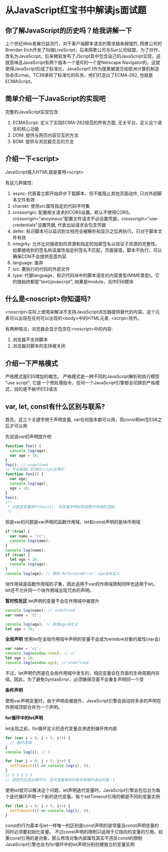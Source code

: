 # 从JavaScript红宝书中解读js面试题

## 你了解JavaScript的历史吗？给我讲解一下

上个世纪Web发展日益流行，对于客户端脚本语言的需求越来越强烈, 网景公司的Brendan Eich开发了叫做LiveScript，后来网景公司与Sun公司结盟，为了炒作，改名为JavaScript。后来微软发布了JScript其中包含自己的JavaScript实现，这就意味这JavaScript有两个版本一个是IE的一个是Netscape Navigator的，这就使得JavaScript形成了标准化，JavaScript1.1作为提案被提交给欧洲计算机制造协会(Ecma)。TC39承担了标准化的任务，他们打造出了ECMA-262, 也就是ECMAScript。

## 简单介绍一下JavaScript的实现吧

完整的JavaScript实现包含:

1. ECMAScript: 定义了实现ECMA-262规范的所有方面, 无关平台，定义这个语言的核心功能
2. DOM: 提供与网页内容交互的方法
3. BOM: 提供与浏览器交互的方法

## 介绍一下\<script>

JavaScript插入HTML就是要用\<script>

有这几种属性:

1. async: 代表着立即开始异步下载脚本、但不能阻止其他页面动作, 只对外部脚本文件有效
2. charset: 使用src属性指定的代码字符集
3. crossorigin: 配置相关请求的CORS设置。默认不使用CORS。crossorigin="anoymous"配置文件请求不必设置凭据，crossorigin="use-credentials"设置凭据, 代表出站请求会包含凭据
4. defer: 标识脚本可以延迟到文档完全被解析和显示之后再执行。只对于脚本文件有效
5. integrity: 允许比对接收到的资源和指定的加密签名以验证子资源的完整性。如果接收到的签名和该属性指定的签名不匹配，页面报错，脚本不执行。可以确保CDN不会提供恶意内容
6. language: 废弃
7. src: 要执行的代码的外部文件
8. type: 代替language，标识代码块中的脚本语言的内容类型(MIME类型)。它的值始终都是"text/javascript", 如果是module，当作ES6模块

## 什么是\<noscript>你知道吗?

\<noscript>实际上使用来解决不支持JavaScript浏览器提供替代的内容。这个元素可以出现在任何可以出现的\<body>中的HTML元素, \<script>除外。

有两种情况，浏览器会显示包含在\<noscript>中的内容:

1. 浏览器不支持脚本
2. 浏览器对脚本的支持被关闭

## 介绍一下严格模式

严格模式是ES5增加的概念。
严格模式是一种不同的JavaScript解析和执行模型
"use script";
它是一个预处理指令，任何一个JavaScript引擎都会切换到严格模式，目的是不破坏ES3语法

## var, let, const有什么区别与联系?

首先，这三个关键字用于声明变量, var任何版本都可以用，而const和let在ES6之后才可以用

先说说var的声明提升吧
```JavaScript
function foo() {
  console.log(age);
  var age = 18;
}
foo(); // undefined
// 不会报错，ECMAScript会等价
function foo1() {
  var age;
  console.log(age);
  age = 18;
}
foo();
/**
 * 这就是变量提升(hoist), 将变量声明拉到函数作用域的顶部。
 */
```

但是var的问题是var声明的函数作用域，let和const声明的是块作用域

```js
if (true) {
  var name = 'cc';
  console.log(name);
}
console.log(name);
if (true) {
  let age = 26;
  console.log(age);
}
console.log(age); // 报错 ReferenceError: age没有定义
```

块作用域是函数作用域的子集，因此适用于var的作用域限制同样也适用于let。
let还不允许同一个块作用域出现冗余的声明。

**暂时性死区**
let声明的变量不会在作用域中被提升

```js
console.log(name); // undefined
var name = 'CC';

console.log(age); // 报错age未定义
let age = 18;
```

**全局声明**
使用let在全局作用域中声明的变量不会成为window对象的属性(var会)

```js
var name = 'cc';
console.log(window.name); // cc
let age = 18;
console.log(window.age); // undefined
```

不过，let声明仍然是在全局作用域中发生的，相应变量会在页面的生命周期内存续。因此，为了避免SyntaxError，必须确保页面不会重复声明同一个变

**条件声明**

使用var声明变量时，由于声明会被提升，JavaScript引擎会自动将多余的声明在作用域顶部合并为一个声明。

**for循环中的let声明**

let出现之前，for循环定义的迭代变量会渗透到循环体内部

```js
for (var i = 0; i < 5; i++) {
  // 循环逻辑
}
console.log(i); // 5

for (var j = 0; j < 5; j++) {
  setTimeout(() => console.log(i), 0); 
}
// 5 5 5 5 5
// 是因为在退出循环时，迭代变量保存的是导致循环退出的值：5
```

使用let就可以解决这个问题，let声明迭代变量时，JavaScript引擎会在后台为每个迭代循环声明一个新的迭代变量。每个setTimeout引用的都是不同的变量实例

```js
for (let i = 0; i < 5; i++) {
  setTimeout(() => console.log(i), 0);
}
```

const的行为基本与let一样唯一的区别是const声明的是常量且const声明变量的同时必须要初始化变量。
不过const声明的限制只适用于它指向的变量的引用。如果const引用的是对象，那么修改对象内部属性其实不违反const的限制
JavaScript引擎也会为for循环中的let声明分别创建独立的变量实例
